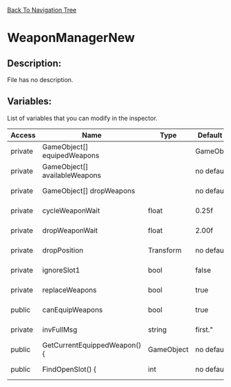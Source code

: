 [Back To Navigation Tree](https://wesleywh.github.io/githubpages/docs/navigation.html)
# WeaponManagerNew

## Description:
File has no description.

## Variables:
List of variables that you can modify in the inspector.

|Access|Name|Type|Default Value|Description|
|---|---|---|---|---|
|private|GameObject[] equipedWeapons||GameObject[2]|No description.|
|private|GameObject[] availableWeapons||no default|No description.|
|private|GameObject[] dropWeapons||no default|No description.|
|private|cycleWeaponWait|float|0.25f|No description.|
|private|dropWeaponWait|float|2.00f|No description.|
|private|dropPosition|Transform|no default|No description.|
|private|ignoreSlot1|bool|false|No description.|
|private|replaceWeapons|bool|true|No description.|
|public|canEquipWeapons|bool|true|No description.|
|private|invFullMsg|string|first."|No description.|
|public|GetCurrentEquippedWeapon() {|GameObject|no default|No description.|
|public|FindOpenSlot() {|int|no default|No description.|
